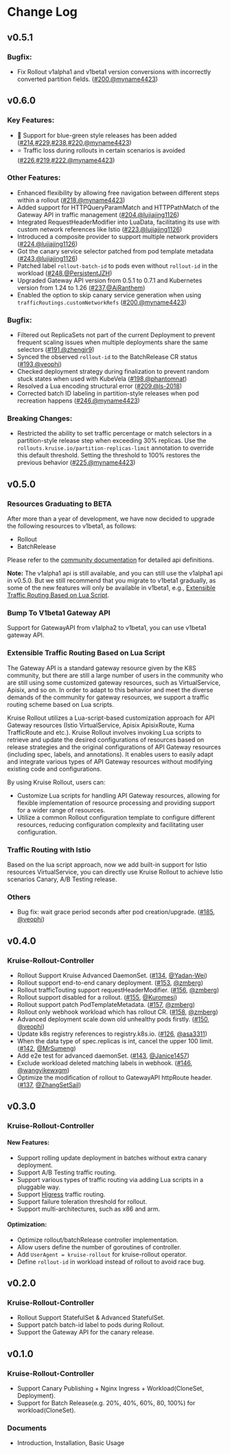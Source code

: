 # Change Log

## v0.5.1
### Bugfix:

- Fix Rollout v1alpha1 and v1beta1 version conversions with incorrectly converted partition fields. ([#200](https://github.com/openkruise/rollouts/pull/200),[@myname4423](https://github.com/myname4423))

## v0.6.0
### Key Features:
- 🎊 Support for blue-green style releases has been added ([#214](https://github.com/openkruise/rollouts/pull/214),[#229](https://github.com/openkruise/rollouts/pull/229),[#238](https://github.com/openkruise/rollouts/pull/238),[#220](https://github.com/openkruise/rollouts/pull/220),[@myname4423](https://github.com/myname4423))
- ⭐ Traffic loss during rollouts in certain scenarios is avoided ([#226](https://github.com/openkruise/rollouts/pull/226),[#219](https://github.com/openkruise/rollouts/pull/219),[#222](https://github.com/openkruise/rollouts/pull/222),[@myname4423](https://github.com/myname4423))

### Other Features:
- Enhanced flexibility by allowing free navigation between different steps within a rollout ([#218](https://github.com/openkruise/rollouts/pull/218),[@myname4423](https://github.com/myname4423))
- Added support for HTTPQueryParamMatch and HTTPPathMatch of the Gateway API in traffic management ([#204](https://github.com/openkruise/rollouts/pull/204),[@lujiajing1126](https://github.com/lujiajing1126))
- Integrated RequestHeaderModifier into LuaData, facilitating its use with custom network references like Istio ([#223](https://github.com/openkruise/rollouts/pull/223),[@lujiajing1126](https://github.com/lujiajing1126))
- Introduced a composite provider to support multiple network providers ([#224](https://github.com/openkruise/rollouts/pull/224),[@lujiajing1126](https://github.com/lujiajing1126))
- Got the canary service selector patched from pod template metadata ([#243](https://github.com/openkruise/rollouts/pull/243),[@lujiajing1126](https://github.com/lujiajing1126))
- Patched label `rollout-batch-id` to pods even without `rollout-id` in the workload ([#248](https://github.com/openkruise/rollouts/pull/248),[@PersistentJZH](https://github.com/PersistentJZH))
- Upgraded Gateway API version from 0.5.1 to 0.7.1 and Kubernetes version from 1.24 to 1.26 ([#237](https://github.com/openkruise/rollouts/pull/237),[@AiRanthem](https://github.com/AiRanthem))
- Enabled the option to skip canary service generation when using `trafficRoutings.customNetworkRefs` ([#200](https://github.com/openkruise/rollouts/pull/200),[@myname4423](https://github.com/myname4423))

### Bugfix:
- Filtered out ReplicaSets not part of the current Deployment to prevent frequent scaling issues when multiple deployments share the same selectors ([#191](https://github.com/openkruise/rollouts/pull/191),[@zhengjr9](https://github.com/zhengjr9))
- Synced the observed `rollout-id` to the BatchRelease CR status ([#193](https://github.com/openkruise/rollouts/pull/193),[@veophi](https://github.com/veophi))
- Checked deployment strategy during finalization to prevent random stuck states when used with KubeVela ([#198](https://github.com/openkruise/rollouts/pull/198),[@phantomnat](https://github.com/phantomnat))
- Resolved a Lua encoding structural error ([#209](https://github.com/openkruise/rollouts/pull/209),[@ls-2018](https://github.com/ls-2018))
- Corrected batch ID labeling in partition-style releases when pod recreation happens ([#246](https://github.com/openkruise/rollouts/pull/246),[@myname4423](https://github.com/myname4423))

### Breaking Changes:
- Restricted the ability to set traffic percentage or match selectors in a partition-style release step when exceeding 30% replicas. Use the `rollouts.kruise.io/partition-replicas-limit` annotation to override this default threshold. Setting the threshold to 100% restores the previous behavior ([#225](https://github.com/openkruise/rollouts/pull/225),[@myname4423](https://github.com/myname4423))

## v0.5.0
### Resources Graduating to BETA

After more than a year of development, we have now decided to upgrade the following resources to v1beta1, as follows:
- Rollout
- BatchRelease

Please refer to the [community documentation](https://openkruise.io/rollouts/user-manuals/api-specifications) for detailed api definitions.

**Note:** The v1alpha1 api is still available, and you can still use the v1alpha1 api in v0.5.0.
But we still recommend that you migrate to v1beta1 gradually, as some of the new features will only be available in v1beta1,
e.g., [Extensible Traffic Routing Based on Lua Script](https://openkruise.io/rollouts/developer-manuals/custom-network-provider/).

### Bump To V1beta1 Gateway API
Support for GatewayAPI from v1alpha2 to v1beta1, you can use v1beta1 gateway API.

### Extensible Traffic Routing Based on Lua Script

The Gateway API is a standard gateway resource given by the K8S community, but there are still a large number of users in the community who are still using some customized gateway resources, such as VirtualService, Apisix, and so on.
In order to adapt to this behavior and meet the diverse demands of the community for gateway resources, we support a traffic routing scheme based on Lua scripts.

Kruise Rollout utilizes a Lua-script-based customization approach for API Gateway resources (Istio VirtualService, Apisix ApisixRoute, Kuma TrafficRoute and etc.).
Kruise Rollout involves invoking Lua scripts to retrieve and update the desired configurations of resources based on release strategies and the original configurations of API Gateway resources (including spec, labels, and annotations).
It enables users to easily adapt and integrate various types of API Gateway resources without modifying existing code and configurations.

By using Kruise Rollout, users can:
- Customize Lua scripts for handling API Gateway resources, allowing for flexible implementation of resource processing and providing support for a wider range of resources.
- Utilize a common Rollout configuration template to configure different resources, reducing configuration complexity and facilitating user configuration.

### Traffic Routing with Istio
Based on the lua script approach, now we add built-in support for Istio resources VirtualService,
you can directly use Kruise Rollout to achieve Istio scenarios Canary, A/B Testing release.

### Others
- Bug fix: wait grace period seconds after pod creation/upgrade. ([#185](https://github.com/openkruise/rollouts/pull/185), [@veophi](https://github.com/veophi))

## v0.4.0
### Kruise-Rollout-Controller
- Rollout Support Kruise Advanced DaemonSet. ([#134](https://github.com/openkruise/rollouts/pull/134), [@Yadan-Wei](https://github.com/Yadan-Wei))
- Rollout support end-to-end canary deployment. ([#153](https://github.com/openkruise/rollouts/pull/153), [@zmberg](https://github.com/zmberg))
- Rollout trafficTouting support requestHeaderModifier. ([#156](https://github.com/openkruise/rollouts/pull/156), [@zmberg](https://github.com/zmberg))
- Rollout support disabled for a rollout. ([#155](https://github.com/openkruise/rollouts/pull/155), [@Kuromesi](https://github.com/Kuromesi))
- Rollout support patch PodTemplateMetadata. ([#157](https://github.com/openkruise/rollouts/pull/157), [@zmberg](https://github.com/zmberg))
- Rollout only webhook workload which has rollout CR. ([#158](https://github.com/openkruise/rollouts/pull/158), [@zmberg](https://github.com/zmberg))
- Advanced deployment scale down old unhealthy pods firstly. ([#150](https://github.com/openkruise/rollouts/pull/150), [@veophi](https://github.com/veophi))
- Update k8s registry references to registry.k8s.io. ([#126](https://github.com/openkruise/rollouts/pull/126), [@asa3311](https://github.com/asa3311))
- When the data type of spec.replicas is int, cancel the upper 100 limit. ([#142](https://github.com/openkruise/rollouts/pull/142), [@MrSumeng](https://github.com/MrSumeng))
- Add e2e test for advanced daemonSet. ([#143](https://github.com/openkruise/rollouts/pull/143), [@Janice1457](https://github.com/Janice1457))
- Exclude workload deleted matching labels in webhook. ([#146](https://github.com/openkruise/rollouts/pull/146), [@wangyikewxgm](https://github.com/wangyikewxgm))
- Optimize the modification of rollout to GatewayAPI httpRoute header. ([#137](https://github.com/openkruise/rollouts/pull/137), [@ZhangSetSail](https://github.com/ZhangSetSail))

## v0.3.0

### Kruise-Rollout-Controller
#### New Features:
- Support rolling update deployment in batches without extra canary deployment.
- Support A/B Testing traffic routing.
- Support various types of traffic routing via adding Lua scripts in a pluggable way.
- Support [Higress](https://higress.io/en-us/) traffic routing.
- Support failure toleration threshold for rollout.
- Support multi-architectures, such as x86 and arm.
#### Optimization:
- Optimize rollout/batchRelease controller implementation.
- Allow users define the number of goroutines of controller.
- Add `UserAgent = kruise-rollout` for kruise-rollout operator.
- Define `rollout-id` in workload instead of rollout to avoid race bug.

## v0.2.0
### Kruise-Rollout-Controller
- Rollout Support StatefulSet & Advanced StatefulSet.
- Support patch batch-id label to pods during Rollout.
- Support the Gateway API for the canary release.

## v0.1.0
### Kruise-Rollout-Controller
- Support Canary Publishing + Nginx Ingress + Workload(CloneSet, Deployment).
- Support for Batch Release(e.g. 20%, 40%, 60%, 80, 100%) for workload(CloneSet).

### Documents
- Introduction, Installation, Basic Usage
